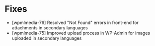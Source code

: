 # Fixes
* [wpmlmedia-76] Resolved "Not Found" errors in front-end for attachments in secondary languages
* [wpmlmedia-75] Improved upload process in WP-Admin for images uploaded in secondary languages